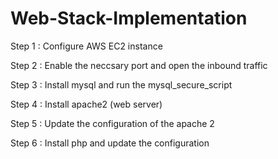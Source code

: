 # Web-Stack-Implementation

Step 1 : Configure AWS EC2 instance 

Step 2 : Enable the neccsary port and open the inbound traffic 

Step 3 : Install mysql and run the mysql_secure_script

Step 4 : Install apache2 (web server)

Step 5 : Update the configuration of the apache 2

Step 6 : Install php and update the configuration
